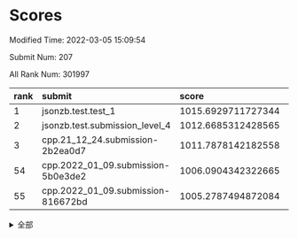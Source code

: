 # Scores

Modified Time: 2022-03-05 15:09:54

Submit Num: 207

All Rank Num: 301997

| rank |               submit               |       score        |       sigma        | pk_num |
| :--- | :--------------------------------- | :----------------- | :----------------- | :----- |
| 1    | jsonzb.test.test_1                 | 1015.6929711727344 | 0.8524288821173431 | 5832   |
| 2    | jsonzb.test.submission_level_4     | 1012.6685312428565 | 0.7776877246352012 | 5837   |
| 3    | cpp.21_12_24.submission-2b2ea0d7   | 1011.7878142182558 | 0.7770269311674946 | 5836   |
| 54   | cpp.2022_01_09.submission-5b0e3de2 | 1006.0904342322665 | 0.7350906453814872 | 5839   |
| 55   | cpp.2022_01_09.submission-816672bd | 1005.2787494872084 | 0.7117553873033897 | 5835   |


<details>
<summary>全部</summary>

| rank |                 submit                 |       score        |       sigma        | pk_num |
| :--- | :------------------------------------- | :----------------- | :----------------- | :----- |
| 1    | jsonzb.test.test_1                     | 1015.6929711727344 | 0.8524288821173431 | 5832   |
| 2    | jsonzb.test.submission_level_4         | 1012.6685312428565 | 0.7776877246352012 | 5837   |
| 3    | cpp.21_12_24.submission-2b2ea0d7       | 1011.7878142182558 | 0.7770269311674946 | 5836   |
| 4    | gobigger.level_3.submission_level_3_9  | 1011.5862002778356 | 0.7589950236230185 | 5831   |
| 5    | gobigger.level_3.submission_level_3_1  | 1011.1339753823478 | 0.7831153452529834 | 5834   |
| 6    | gobigger.level_3.submission_level_3_29 | 1011.0296810674886 | 0.7751836949879997 | 5836   |
| 7    | gobigger.level_3.submission_level_3_19 | 1010.9400852928258 | 0.7783812892123343 | 5837   |
| 8    | gobigger.level_3.submission_level_3_44 | 1010.8944241854234 | 0.7984516434188071 | 5832   |
| 9    | gobigger.level_3.submission_level_3_37 | 1010.8828802282397 | 0.7668873798053986 | 5837   |
| 10   | gobigger.level_3.submission_level_3_23 | 1010.8803708855115 | 0.7849808608746656 | 5834   |
| 11   | gobigger.level_3.submission_level_3_2  | 1010.8330588368061 | 0.7782808480240976 | 5833   |
| 12   | gobigger.level_3.submission_level_3_26 | 1010.6897559643138 | 0.7585842522507945 | 5837   |
| 13   | gobigger.level_3.submission_level_3_0  | 1010.6407188673484 | 0.7640031185689873 | 5834   |
| 14   | gobigger.level_3.submission_level_3_42 | 1010.5321414370956 | 0.7758613323705282 | 5833   |
| 15   | gobigger.level_3.submission_level_3_10 | 1010.5049990990525 | 0.7622967778151145 | 5835   |
| 16   | gobigger.level_3.submission_level_3_49 | 1010.4602992740978 | 0.7442542018422094 | 5833   |
| 17   | gobigger.level_3.submission_level_3_33 | 1010.4286101069604 | 0.7614016670793262 | 5833   |
| 18   | gobigger.level_3.submission_level_3_34 | 1010.3836085305048 | 0.7717621994765697 | 5833   |
| 19   | gobigger.level_3.submission_level_3_35 | 1010.3710396272909 | 0.7654155165773875 | 5841   |
| 20   | gobigger.level_3.submission_level_3_20 | 1010.3302474195768 | 0.7901285439579825 | 5832   |
| 21   | gobigger.level_3.submission_level_3_12 | 1010.2327310596875 | 0.7526889725126934 | 5827   |
| 22   | gobigger.level_3.submission_level_3_38 | 1010.2105157213616 | 0.7844809646282095 | 5837   |
| 23   | gobigger.level_3.submission_level_3_8  | 1010.2070494780894 | 0.7627004421614517 | 5840   |
| 24   | gobigger.level_3.submission_level_3_24 | 1010.1963572543631 | 0.7556937770334683 | 5835   |
| 25   | gobigger.level_3.submission_level_3_36 | 1010.1248893713652 | 0.746418826329972  | 5833   |
| 26   | gobigger.level_3.submission_level_3_47 | 1010.0296271226428 | 0.7697895187023427 | 5839   |
| 27   | gobigger.level_3.submission_level_3_39 | 1010.0279778902366 | 0.7349213232559638 | 5835   |
| 28   | gobigger.level_3.submission_level_3_14 | 1009.9751016983482 | 0.7818121300389078 | 5834   |
| 29   | gobigger.level_3.submission_level_3_30 | 1009.950492416191  | 0.7682196603001725 | 5831   |
| 30   | gobigger.level_3.submission_level_3_43 | 1009.9356865798682 | 0.7511141616131531 | 5831   |
| 31   | gobigger.level_3.submission_level_3_46 | 1009.9003671713904 | 0.7581417786187008 | 5835   |
| 32   | gobigger.level_3.submission_level_3_3  | 1009.8277579391208 | 0.785693141583739  | 5830   |
| 33   | gobigger.level_3.submission_level_3_18 | 1009.8143852691434 | 0.7638283541045257 | 5835   |
| 34   | gobigger.level_3.submission_level_3_32 | 1009.7928438162672 | 0.7621805286395298 | 5838   |
| 35   | gobigger.level_3.submission_level_3_28 | 1009.7711159073148 | 0.7629310080927754 | 5834   |
| 36   | gobigger.level_3.submission_level_3_22 | 1009.7148754865159 | 0.758439190150839  | 5834   |
| 37   | gobigger.level_3.submission_level_3_40 | 1009.6640278020574 | 0.7421468011574497 | 5834   |
| 38   | gobigger.level_3.submission_level_3_41 | 1009.6435097052698 | 0.7518273626247463 | 5837   |
| 39   | gobigger.level_3.submission_level_3_6  | 1009.612743495635  | 0.754013199299393  | 5838   |
| 40   | gobigger.level_3.submission_level_3_16 | 1009.594341621709  | 0.749184713701396  | 5838   |
| 41   | gobigger.level_3.submission_level_3_45 | 1009.5670606556718 | 0.749284961327205  | 5839   |
| 42   | gobigger.level_3.submission_level_3_27 | 1009.5212720922706 | 0.7628343741120877 | 5835   |
| 43   | gobigger.level_3.submission_level_3_4  | 1009.503006261953  | 0.7458783864223537 | 5839   |
| 44   | gobigger.level_3.submission_level_3_11 | 1009.3803408652161 | 0.7491868062845305 | 5835   |
| 45   | gobigger.level_3.submission_level_3_5  | 1009.3671580891004 | 0.7672084850238511 | 5836   |
| 46   | gobigger.level_3.submission_level_3_25 | 1009.3419754563595 | 0.751933144362942  | 5838   |
| 47   | gobigger.level_3.submission_level_3_17 | 1009.1580722774535 | 0.765570454584558  | 5837   |
| 48   | gobigger.level_3.submission_level_3_7  | 1009.1388301906262 | 0.7715993446529961 | 5832   |
| 49   | gobigger.level_3.submission_level_3_15 | 1009.0890107669472 | 0.7498010649327842 | 5836   |
| 50   | gobigger.level_3.submission_level_3_13 | 1008.9648575700404 | 0.7620653771139235 | 5834   |
| 51   | gobigger.level_3.submission_level_3_48 | 1008.8384770977191 | 0.7368813209308973 | 5828   |
| 52   | gobigger.level_3.submission_level_3_21 | 1008.8212745704373 | 0.7767531283669304 | 5837   |
| 53   | gobigger.level_3.submission_level_3_31 | 1008.0373532584257 | 0.7387435454369266 | 5829   |
| 54   | cpp.2022_01_09.submission-5b0e3de2     | 1006.0904342322665 | 0.7350906453814872 | 5839   |
| 55   | cpp.2022_01_09.submission-816672bd     | 1005.2787494872084 | 0.7117553873033897 | 5835   |
| 56   | gobigger.level_1.submission_level_1_16 | 1005.1693796545385 | 0.7298830460778201 | 5838   |
| 57   | gobigger.level_1.submission_level_1_35 | 1004.9283975564277 | 0.7260874553619808 | 5836   |
| 58   | gobigger.level_1.submission_level_1_28 | 1004.644190848185  | 0.722982846399305  | 5832   |
| 59   | gobigger.level_1.submission_level_1_26 | 1004.4040020435243 | 0.703077457772586  | 5836   |
| 60   | gobigger.level_1.submission_level_1_41 | 1004.36104362528   | 0.7055270770078896 | 5836   |
| 61   | gobigger.level_1.submission_level_1_5  | 1004.3382613356403 | 0.7305603782204114 | 5832   |
| 62   | gobigger.level_1.submission_level_1_4  | 1004.2432504906012 | 0.7203773914951871 | 5835   |
| 63   | gobigger.level_1.submission_level_1_24 | 1004.1890676903495 | 0.7232559210124844 | 5836   |
| 64   | gobigger.level_1.submission_level_1_1  | 1003.9988740058864 | 0.7314488374394703 | 5833   |
| 65   | gobigger.level_1.submission_level_1_40 | 1003.8988070336625 | 0.7179292417447515 | 5832   |
| 66   | gobigger.level_1.submission_level_1_19 | 1003.8580358687749 | 0.7218887610200293 | 5839   |
| 67   | gobigger.level_1.submission_level_1_20 | 1003.82928331866   | 0.7034294726905933 | 5833   |
| 68   | gobigger.level_1.submission_level_1_49 | 1003.8168879998564 | 0.7121829053459927 | 5833   |
| 69   | gobigger.level_1.submission_level_1_23 | 1003.7847252050235 | 0.7254225638546845 | 5834   |
| 70   | gobigger.level_1.submission_level_1_8  | 1003.7628486453797 | 0.7244054773950961 | 5839   |
| 71   | gobigger.level_1.submission_level_1_32 | 1003.7523332433775 | 0.7172066553950268 | 5835   |
| 72   | gobigger.level_1.submission_level_1_0  | 1003.6890982538399 | 0.7085174459143126 | 5834   |
| 73   | gobigger.level_1.submission_level_1_3  | 1003.6700790807505 | 0.7320648107820881 | 5832   |
| 74   | gobigger.level_1.submission_level_1_25 | 1003.6608840014111 | 0.7161276753890748 | 5838   |
| 75   | gobigger.level_1.submission_level_1_22 | 1003.6559726590789 | 0.7245978054184321 | 5833   |
| 76   | gobigger.level_1.submission_level_1_2  | 1003.6511850480341 | 0.7296086511482541 | 5840   |
| 77   | gobigger.level_1.submission_level_1_36 | 1003.6328079559639 | 0.712051007282604  | 5837   |
| 78   | gobigger.level_1.submission_level_1_37 | 1003.5802014232373 | 0.7166070814824832 | 5837   |
| 79   | gobigger.level_1.submission_level_1_38 | 1003.2159752872328 | 0.7171803255234703 | 5835   |
| 80   | gobigger.level_1.submission_level_1_34 | 1003.1688295165521 | 0.7213269454122175 | 5834   |
| 81   | gobigger.level_1.submission_level_1_7  | 1003.1591270539573 | 0.7250057567662669 | 5838   |
| 82   | gobigger.level_1.submission_level_1_14 | 1003.138359736718  | 0.7081634008334822 | 5833   |
| 83   | gobigger.level_1.submission_level_1_42 | 1003.1017660833139 | 0.7067785120167254 | 5835   |
| 84   | gobigger.level_1.submission_level_1_31 | 1003.0778881097377 | 0.7158087469510052 | 5836   |
| 85   | gobigger.level_1.submission_level_1_12 | 1003.0167671867156 | 0.7074771481752588 | 5836   |
| 86   | gobigger.level_1.submission_level_1_10 | 1002.9645718216584 | 0.7120712349323249 | 5836   |
| 87   | gobigger.level_1.submission_level_1_6  | 1002.9604055438891 | 0.7172490289234604 | 5833   |
| 88   | gobigger.level_1.submission_level_1_18 | 1002.9591060220478 | 0.724194135728366  | 5831   |
| 89   | gobigger.level_1.submission_level_1_44 | 1002.8766628866508 | 0.7139776553360835 | 5833   |
| 90   | gobigger.level_1.submission_level_1_45 | 1002.8113492336178 | 0.7168788336921502 | 5840   |
| 91   | gobigger.level_1.submission_level_1_39 | 1002.7997390677579 | 0.7170884142938275 | 5838   |
| 92   | gobigger.level_1.submission_level_1_9  | 1002.7709214304919 | 0.7180450262445514 | 5837   |
| 93   | gobigger.level_1.submission_level_1_17 | 1002.7568920081154 | 0.7075530112458273 | 5840   |
| 94   | gobigger.level_1.submission_level_1_21 | 1002.7243191388862 | 0.7105725188221035 | 5835   |
| 95   | gobigger.level_1.submission_level_1_15 | 1002.6286503908537 | 0.7086705783317705 | 5840   |
| 96   | gobigger.level_1.submission_level_1_46 | 1002.6242740891753 | 0.7253250781894325 | 5836   |
| 97   | gobigger.level_1.submission_level_1_11 | 1002.4743658193935 | 0.7099453742974644 | 5838   |
| 98   | gobigger.level_1.submission_level_1_43 | 1002.3673338146059 | 0.7187767670349053 | 5840   |
| 99   | gobigger.level_1.submission_level_1_33 | 1002.2331643244296 | 0.7076854126527903 | 5833   |
| 100  | gobigger.level_1.submission_level_1_29 | 1002.1189124720274 | 0.7357477387567091 | 5842   |
| 101  | gobigger.level_1.submission_level_1_48 | 1002.0878418162165 | 0.7086071122095933 | 5837   |
| 102  | gobigger.level_1.submission_level_1_47 | 1001.9723559875197 | 0.7181915574957589 | 5835   |
| 103  | gobigger.level_1.submission_level_1_27 | 1001.8214775646566 | 0.7191150221007231 | 5834   |
| 104  | gobigger.level_1.submission_level_1_13 | 1001.6825607566908 | 0.7098104230932372 | 5832   |
| 105  | gobigger.level_1.submission_level_1_30 | 1001.4114870366504 | 0.7099861305590928 | 5834   |
| 106  | gobigger.random.submission_random_28   | 997.5832960773232  | 0.7060544636011451 | 5835   |
| 107  | gobigger.random.submission_random_1    | 997.1430560857931  | 0.7093305319154222 | 5836   |
| 108  | gobigger.random.submission_random_36   | 996.9041595593665  | 0.6910627435027494 | 5838   |
| 109  | gobigger.random.submission_random_31   | 996.8689742479427  | 0.7010441344137265 | 5836   |
| 110  | gobigger.random.submission_random_32   | 996.7620577292645  | 0.7134823487991683 | 5835   |
| 111  | gobigger.random.submission_random_34   | 996.436607714891   | 0.7103078389012952 | 5837   |
| 112  | gobigger.random.submission_random_40   | 996.4348786595136  | 0.707681396522724  | 5837   |
| 113  | gobigger.random.submission_random_42   | 996.4213395522854  | 0.6950671524878187 | 5838   |
| 114  | gobigger.random.submission_random_8    | 996.3474177570669  | 0.7093666201776784 | 5833   |
| 115  | gobigger.random.submission_random_22   | 996.2985999182856  | 0.7037294678070258 | 5830   |
| 116  | gobigger.random.submission_random_24   | 996.2761289930285  | 0.7148942304902098 | 5838   |
| 117  | gobigger.random.submission_random_29   | 996.1974672539346  | 0.7058922104802374 | 5841   |
| 118  | gobigger.random.submission_random_5    | 996.1730024549263  | 0.7105482839681075 | 5838   |
| 119  | gobigger.random.submission_random_0    | 996.1335761866816  | 0.7027750716130647 | 5836   |
| 120  | gobigger.random.submission_random_15   | 996.120926068077   | 0.7045014598721411 | 5839   |
| 121  | gobigger.random.submission_random_38   | 996.0591608009106  | 0.708572904666885  | 5832   |
| 122  | gobigger.random.submission_random_43   | 996.0488443585673  | 0.7154765659921878 | 5835   |
| 123  | gobigger.random.submission_random_4    | 995.9916046507702  | 0.7239081098222607 | 5839   |
| 124  | gobigger.random.submission_random_13   | 995.9721789005413  | 0.7096908330380419 | 5839   |
| 125  | gobigger.random.submission_random_41   | 995.9263893647105  | 0.7021354103599264 | 5837   |
| 126  | gobigger.random.submission_random_45   | 995.9232220152685  | 0.7035296470948581 | 5834   |
| 127  | gobigger.random.submission_random_30   | 995.9120454023056  | 0.7073949658573013 | 5836   |
| 128  | gobigger.random.submission_random_6    | 995.8987270247139  | 0.7267621953447668 | 5836   |
| 129  | gobigger.random.submission_random_14   | 995.8749876588538  | 0.719206905251204  | 5838   |
| 130  | gobigger.random.submission_random_39   | 995.8542287836419  | 0.7175136543964002 | 5841   |
| 131  | gobigger.random.submission_random_11   | 995.8185184642107  | 0.7046562226877213 | 5837   |
| 132  | gobigger.random.submission_random_7    | 995.8038492175563  | 0.7193752368719499 | 5839   |
| 133  | gobigger.random.submission_random_12   | 995.7583199712635  | 0.7092885944362729 | 5840   |
| 134  | gobigger.random.submission_random_35   | 995.6426375238044  | 0.7223837655845826 | 5835   |
| 135  | gobigger.random.submission_random_25   | 995.6211925010833  | 0.7242797927477576 | 5838   |
| 136  | gobigger.random.submission_random_47   | 995.6123590594672  | 0.7176080898958583 | 5838   |
| 137  | gobigger.random.submission_random_37   | 995.5393876190216  | 0.7078332007620295 | 5836   |
| 138  | gobigger.random.submission_random_27   | 995.5274166079096  | 0.7235206488840201 | 5838   |
| 139  | gobigger.random.submission_random_48   | 995.4992286275099  | 0.7224319171388776 | 5835   |
| 140  | gobigger.random.submission_random_2    | 995.4953720622237  | 0.7035913635664061 | 5833   |
| 141  | gobigger.random.submission_random_9    | 995.4869533304277  | 0.7119423591826148 | 5836   |
| 142  | gobigger.random.submission_random_23   | 995.4550023805376  | 0.7034681877146037 | 5836   |
| 143  | gobigger.random.submission_random_3    | 995.4145739165552  | 0.7108762257912774 | 5835   |
| 144  | gobigger.random.submission_random_49   | 995.37398481706    | 0.7123977616176795 | 5838   |
| 145  | gobigger.random.submission_random_18   | 995.3238331518407  | 0.7135655446765423 | 5831   |
| 146  | gobigger.random.submission_random_44   | 995.3105821994883  | 0.7057524112087636 | 5838   |
| 147  | gobigger.random.submission_random_20   | 995.2780533640763  | 0.7094923335703769 | 5840   |
| 148  | gobigger.random.submission_random_17   | 995.2525759212969  | 0.7130708769526141 | 5837   |
| 149  | gobigger.random.submission_random_46   | 995.2265382105969  | 0.7181315528798167 | 5836   |
| 150  | gobigger.random.submission_random_33   | 995.2118823325931  | 0.7025791685707962 | 5835   |
| 151  | gobigger.random.submission_random_16   | 995.2045019130452  | 0.7094439106105411 | 5834   |
| 152  | gobigger.random.submission_random_10   | 995.0890331472411  | 0.7019199473033944 | 5837   |
| 153  | gobigger.random.submission_random_19   | 994.8760867194303  | 0.7088599911407907 | 5840   |
| 154  | gobigger.random.submission_random_21   | 994.7951085456131  | 0.7212752770644179 | 5842   |
| 155  | gobigger.random.submission_random_26   | 994.4898074531363  | 0.7033296512461885 | 5831   |
| 156  | gobigger.level_2.submission_level_2_9  | 993.737297857101   | 0.7275560030039468 | 5837   |
| 157  | gobigger.level_2.submission_level_2_49 | 993.6552959718031  | 0.725526666528141  | 5833   |
| 158  | gobigger.level_2.submission_level_2_25 | 993.6410122845389  | 0.7200888522561119 | 5833   |
| 159  | gobigger.level_2.submission_level_2_8  | 993.3008883783185  | 0.7312633264723933 | 5831   |
| 160  | gobigger.level_2.submission_level_2_38 | 993.2180517858252  | 0.7512451935515928 | 5839   |
| 161  | gobigger.level_2.submission_level_2_23 | 993.2132033244603  | 0.7421604516740911 | 5838   |
| 162  | gobigger.level_2.submission_level_2_17 | 993.1503538427143  | 0.7446187350490769 | 5836   |
| 163  | gobigger.level_2.submission_level_2_40 | 993.113465284727   | 0.7305022061123245 | 5837   |
| 164  | gobigger.level_2.submission_level_2_19 | 993.0450852917894  | 0.728887111886779  | 5837   |
| 165  | gobigger.level_2.submission_level_2_48 | 993.038189521201   | 0.7341137388005503 | 5840   |
| 166  | gobigger.level_2.submission_level_2_29 | 992.9825483224969  | 0.7419960101685815 | 5837   |
| 167  | gobigger.level_2.submission_level_2_46 | 992.959040260264   | 0.7339305892683293 | 5831   |
| 168  | gobigger.level_2.submission_level_2_0  | 992.7905751289634  | 0.7273537009586162 | 5841   |
| 169  | gobigger.level_2.submission_level_2_45 | 992.7734619191135  | 0.7320834250499971 | 5836   |
| 170  | gobigger.level_2.submission_level_2_16 | 992.6294144209714  | 0.7370751574781048 | 5835   |
| 171  | gobigger.level_2.submission_level_2_42 | 992.6184559453711  | 0.7341589935106879 | 5829   |
| 172  | gobigger.level_2.submission_level_2_14 | 992.5785990565287  | 0.7364740078708176 | 5834   |
| 173  | gobigger.level_2.submission_level_2_33 | 992.4893800394909  | 0.7312999384762279 | 5834   |
| 174  | gobigger.level_2.submission_level_2_7  | 992.4807157050377  | 0.7380665523040673 | 5841   |
| 175  | gobigger.level_2.submission_level_2_28 | 992.4341332198828  | 0.7356513667282804 | 5834   |
| 176  | gobigger.level_2.submission_level_2_21 | 992.3663419730324  | 0.7433400891247696 | 5840   |
| 177  | gobigger.level_2.submission_level_2_18 | 992.3287304609739  | 0.7332950164823725 | 5837   |
| 178  | gobigger.level_2.submission_level_2_10 | 992.3257558834297  | 0.7387231191119505 | 5837   |
| 179  | gobigger.level_2.submission_level_2_47 | 992.3245601365086  | 0.7388068017153622 | 5835   |
| 180  | gobigger.level_2.submission_level_2_6  | 992.2900873404438  | 0.7461269848807505 | 5838   |
| 181  | gobigger.level_2.submission_level_2_37 | 992.1596409564329  | 0.7316451753138878 | 5842   |
| 182  | gobigger.level_2.submission_level_2_30 | 992.0735374461041  | 0.7420086005623772 | 5830   |
| 183  | gobigger.level_2.submission_level_2_44 | 992.0716104290932  | 0.7462601106917969 | 5838   |
| 184  | gobigger.level_2.submission_level_2_13 | 992.0476776994769  | 0.737228085542427  | 5836   |
| 185  | gobigger.level_2.submission_level_2_31 | 991.9409626744598  | 0.7282721818888616 | 5832   |
| 186  | gobigger.level_2.submission_level_2_43 | 991.8659458594971  | 0.7388895264692829 | 5830   |
| 187  | gobigger.level_2.submission_level_2_24 | 991.8645116815624  | 0.7524401617351513 | 5839   |
| 188  | gobigger.level_2.submission_level_2_12 | 991.8526683204537  | 0.7501173223683076 | 5838   |
| 189  | gobigger.level_2.submission_level_2_36 | 991.8429193459306  | 0.7462139389067596 | 5839   |
| 190  | gobigger.level_2.submission_level_2_27 | 991.7740114599727  | 0.7595540134989076 | 5838   |
| 191  | gobigger.level_2.submission_level_2_1  | 991.731790644496   | 0.7406413853073757 | 5841   |
| 192  | gobigger.level_2.submission_level_2_15 | 991.6924946187681  | 0.7537406260890424 | 5834   |
| 193  | gobigger.level_2.submission_level_2_26 | 991.649032750993   | 0.7511274941497195 | 5834   |
| 194  | gobigger.level_2.submission_level_2_41 | 991.6307540178329  | 0.7431248661513593 | 5834   |
| 195  | gobigger.level_2.submission_level_2_34 | 991.57776836224    | 0.7667808923332347 | 5833   |
| 196  | gobigger.level_2.submission_level_2_22 | 991.5682859074107  | 0.7436341915988909 | 5837   |
| 197  | gobigger.level_2.submission_level_2_35 | 991.49937535342    | 0.7440489714061349 | 5838   |
| 198  | gobigger.level_2.submission_level_2_5  | 991.3769288571033  | 0.7498155700223876 | 5837   |
| 199  | gobigger.level_2.submission_level_2_20 | 991.3533170787242  | 0.7405669373508371 | 5834   |
| 200  | gobigger.level_2.submission_level_2_4  | 991.1898618813213  | 0.7599251254874658 | 5834   |
| 201  | gobigger.level_2.submission_level_2_11 | 991.1615071853307  | 0.7771867433981032 | 5836   |
| 202  | gobigger.level_2.submission_level_2_39 | 990.8589875124492  | 0.7622035306948075 | 5837   |
| 203  | gobigger.level_2.submission_level_2_2  | 990.6957703445228  | 0.7524122374958947 | 5832   |
| 204  | gobigger.level_2.submission_level_2_3  | 989.945175727165   | 0.7701873943562086 | 5836   |
| 205  | gobigger.level_2.submission_level_2_32 | 989.5645064748353  | 0.756495395968982  | 5838   |
| 206  | gobigger.none.submission_none_1        | 977.7818127748321  | 1.3446893673804645 | 5835   |
| 207  | gobigger.none.submission_none_0        | 977.312180700372   | 1.2186177294279277 | 5835   |

</details>